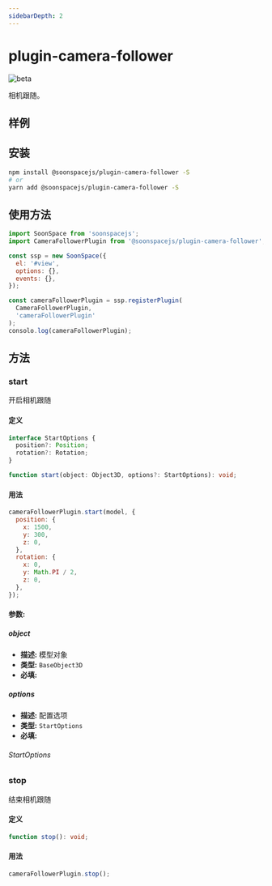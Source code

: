 ```yaml
---
sidebarDepth: 2
---
```


# plugin-camera-follower

![beta](https://img.shields.io/npm/v/@soonspacejs/plugin-camera-follower/latest.svg)

相机跟随。

## 样例

<Docs-Iframe src="plugin/cameraFollower.html" />

## 安装

```bash
npm install @soonspacejs/plugin-camera-follower -S
# or
yarn add @soonspacejs/plugin-camera-follower -S
```

## 使用方法

```js {2,10}
import SoonSpace from 'soonspacejs';
import CameraFollowerPlugin from '@soonspacejs/plugin-camera-follower';

const ssp = new SoonSpace({
  el: '#view',
  options: {},
  events: {},
});

const cameraFollowerPlugin = ssp.registerPlugin(
  CameraFollowerPlugin,
  'cameraFollowerPlugin'
);
consolo.log(cameraFollowerPlugin);
```

## 方法

### start

开启相机跟随

#### 定义

```ts
interface StartOptions {
  position?: Position;
  rotation?: Rotation;
}

function start(object: Object3D, options?: StartOptions): void;
```

#### 用法

```js
cameraFollowerPlugin.start(model, {
  position: {
    x: 1500,
    y: 300,
    z: 0,
  },
  rotation: {
    x: 0,
    y: Math.PI / 2,
    z: 0,
  },
});
```

#### 参数:

##### object

- **描述:** 模型对象
- **类型:** `BaseObject3D`
- **必填:** <Base-RequireIcon />

##### options

- **描述:** 配置选项
- **类型:** `StartOptions`
- **必填:** <Base-RequireIcon :isRequire="false" />

###### StartOptions

<Docs-Table 
    :data="[
      {
        prop: 'position', desc: '相机位置（相对于模型）', type: 'Position', require: false, default: '{x: 0,y: 0,z: 0}', link: '../guide/types#position'
      },
      {
        prop: 'rotation', desc: '相机弧度（相对于模型）', type: 'Rotation', require: false, default: '{x: 0,y: 0,z: 0}', link: '../guide/types#rotation'
      }
    ]"
/>

### stop

结束相机跟随

#### 定义

```ts
function stop(): void;
```

#### 用法

```js
cameraFollowerPlugin.stop();
```
